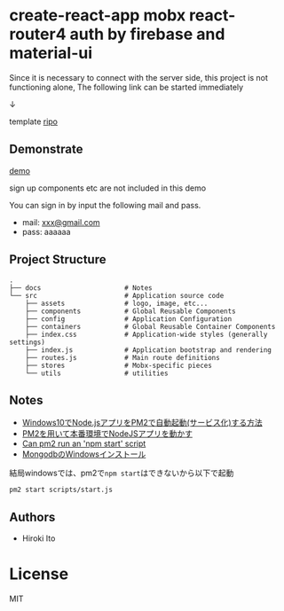 # create-react-app mobx react-router4 auth by firebase and material-ui

Since it is necessary to connect with the server side, this project is not functioning alone,
The following link can be started immediately

↓

template
[ripo](https://github.com/HirokiIto/react-template-2018)

## Demonstrate

[demo](https://hirokiito.github.io/react-template-2018)

sign up components etc are not included in this demo

You can sign in by input the following mail and pass.
* mail: xxx@gmail.com
* pass: aaaaaa

## Project Structure

```
.
├── docs                     # Notes
└── src                      # Application source code
    ├── assets               # logo, image, etc...
    ├── components           # Global Reusable Components
    ├── config               # Application Configuration
    ├── containers           # Global Reusable Container Components
    ├── index.css            # Application-wide styles (generally settings)
    ├── index.js             # Application bootstrap and rendering
    ├── routes.js            # Main route definitions
    ├── stores               # Mobx-specific pieces
    └── utils                # utilities

```

## Notes

* [Windows10でNode.jsアプリをPM2で自動起動(サービス化)する方法](https://nashika.net/archives/121)
* [PM2を用いて本番環境でNodeJSアプリを動かす](https://www.yoheim.net/blog.php?q=20170706)
* [Can pm2 run an 'npm start' script](https://stackoverflow.com/questions/31579509/can-pm2-run-an-npm-start-script)
* [MongodbのWindowsインストール](https://qiita.com/boss_ape/items/e4c5024c00de25d3b1b6)

結局windowsでは、pm2で`npm start`はできないから以下で起動

```
pm2 start scripts/start.js
```


## Authors

* Hiroki Ito

License
===============
MIT

